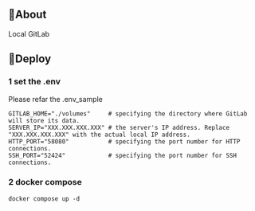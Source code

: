 ## 🦊About

Local GitLab

## 🐋Deploy

### 1 set the .env

Please refar the .env_sample

```.env
GITLAB_HOME="./volumes"     # specifying the directory where GitLab will store its data.
SERVER_IP="XXX.XXX.XXX.XXX" # the server's IP address. Replace "XXX.XXX.XXX.XXX" with the actual local IP address.
HTTP_PORT="58080"           # specifying the port number for HTTP connections.
SSH_PORT="52424"            # specifying the port number for SSH connections.
```

### 2 docker compose

```
docker compose up -d
```

